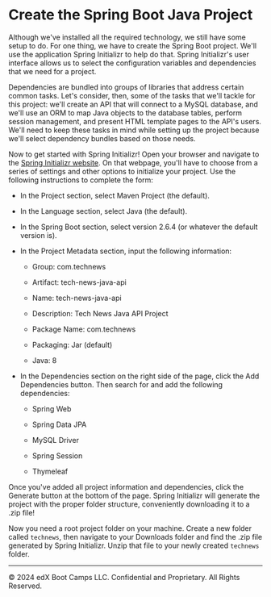 # Create the Spring Boot Java Project

Although we've installed all the required technology, we still have some setup to do. For one thing, we have to create the Spring Boot project. We'll use the application Spring Initializr to help do that. Spring Initializr's user interface allows us to select the configuration variables and dependencies that we need for a project.

Dependencies are bundled into groups of libraries that address certain common tasks. Let's consider, then, some of the tasks that we'll tackle for this project: we'll create an API that will connect to a MySQL database, and we'll use an ORM to map Java objects to the database tables, perform session management, and present HTML template pages to the API's users. We'll need to keep these tasks in mind while setting up the project because we'll select dependency bundles based on those needs.

Now to get started with Spring Initializr! Open your browser and navigate to the [Spring Initializr website](https://start.spring.io/). On that webpage, you'll have to choose from a series of settings and other options to initialize your project. Use the following instructions to complete the form:

* In the Project section, select Maven Project (the default).

* In the Language section, select Java (the default).

* In the Spring Boot section, select version 2.6.4 (or whatever the default version is).

* In the Project Metadata section, input the following information:

    * Group: com.technews

    * Artifact: tech-news-java-api

    * Name: tech-news-java-api

    * Description: Tech News Java API Project

    * Package Name: com.technews

    * Packaging: Jar (default)

    * Java: 8

* In the Dependencies section on the right side of the page, click the Add Dependencies button. Then search for and add the following dependencies:

    * Spring Web

    * Spring Data JPA

    * MySQL Driver

    * Spring Session

    * Thymeleaf

Once you've added all project information and dependencies, click the Generate button at the bottom of the page. Spring Initializr will generate the project with the proper folder structure, conveniently downloading it to a .zip file!

Now you need a root project folder on your machine. Create a new folder called `technews`, then navigate to your Downloads folder and find the .zip file generated by Spring Initializr. Unzip that file to your newly created `technews` folder.

---
© 2024 edX Boot Camps LLC. Confidential and Proprietary. All Rights Reserved.